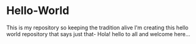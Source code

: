 # Hello-World
This is my repository so keeping the tradition alive I'm creating this hello world repository that says just that- Hola!
hello to all and welcome here...
